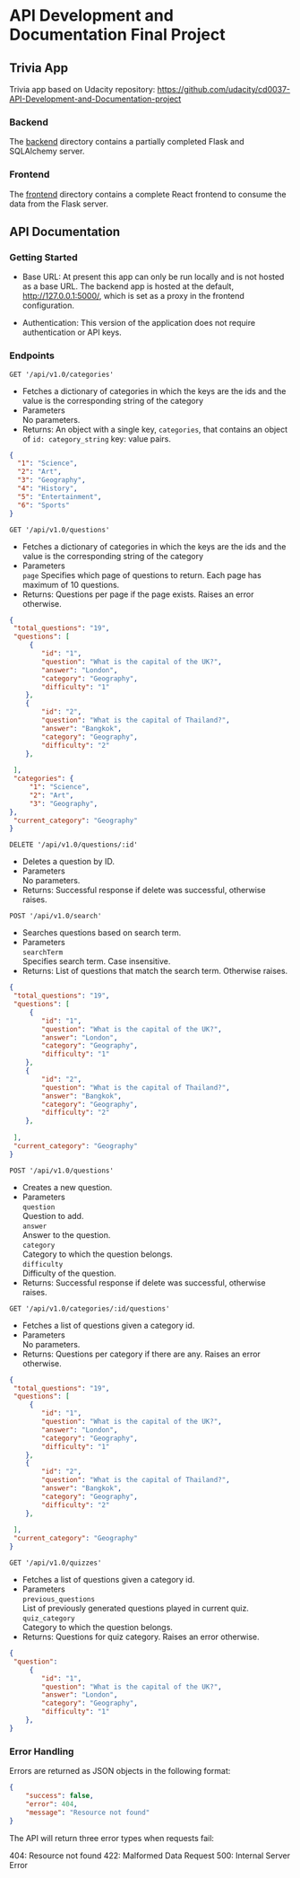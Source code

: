 # API Development and Documentation Final Project

## Trivia App

Trivia app based on Udacity repository: https://github.com/udacity/cd0037-API-Development-and-Documentation-project


### Backend

The [backend](./backend/README.md) directory contains a partially completed Flask and SQLAlchemy server. 

### Frontend

The [frontend](./frontend/README.md) directory contains a complete React frontend to consume the data from the Flask server. 

## API Documentation

### Getting Started

* Base URL: At present this app can only be run locally and is not hosted as a base URL. The backend app is hosted at the default, http://127.0.0.1:5000/, which is set as a proxy in the frontend configuration.

* Authentication: This version of the application does not require authentication or API keys.


### Endpoints

`GET '/api/v1.0/categories'`

- Fetches a dictionary of categories in which the keys are the ids and the value is the corresponding string of the category
- Parameters  
    No parameters.
- Returns: An object with a single key, `categories`, that contains an object of `id: category_string` key: value pairs.

```json
{
  "1": "Science",
  "2": "Art",
  "3": "Geography",
  "4": "History",
  "5": "Entertainment",
  "6": "Sports"
}
```

`GET '/api/v1.0/questions'`

- Fetches a dictionary of categories in which the keys are the ids and the value is the corresponding string of the category
- Parameters  
    `page`
        Specifies which page of questions to return. Each page has maximum of 10 questions.  
- Returns: Questions per page if the page exists. Raises an error otherwise.

```json
{
 "total_questions": "19",
 "questions": [
     {
        "id": "1",
        "question": "What is the capital of the UK?",
        "answer": "London",
        "category": "Geography",
        "difficulty": "1"
    },
    {
        "id": "2",
        "question": "What is the capital of Thailand?",
        "answer": "Bangkok",
        "category": "Geography",
        "difficulty": "2"
    },    
       
 ],
 "categories": {
     "1": "Science",
     "2": "Art",
     "3": "Geography",
},
 "current_category": "Geography"
}
```

`DELETE '/api/v1.0/questions/:id'`

- Deletes a question by ID.
- Parameters  
    No parameters.
- Returns: Successful response if delete was successful, otherwise raises.

`POST '/api/v1.0/search'`

- Searches questions based on search term.
- Parameters  
    `searchTerm`  
        Specifies search term. Case insensitive.  
- Returns: List of questions that match the search term. Otherwise raises.

```json
{
 "total_questions": "19",
 "questions": [
     {
        "id": "1",
        "question": "What is the capital of the UK?",
        "answer": "London",
        "category": "Geography",
        "difficulty": "1"
    },
    {
        "id": "2",
        "question": "What is the capital of Thailand?",
        "answer": "Bangkok",
        "category": "Geography",
        "difficulty": "2"
    },    
       
 ],
 "current_category": "Geography"
}
```

`POST '/api/v1.0/questions'`

- Creates a new question.
- Parameters  
    `question`  
        Question to add.  
    `answer`  
        Answer to the question.  
    `category`  
        Category to which the question belongs.  
    `difficulty`  
        Difficulty of the question.  
- Returns: Successful response if delete was successful, otherwise raises.


`GET '/api/v1.0/categories/:id/questions'`

- Fetches a list of questions given a category id.
- Parameters  
    No parameters.
- Returns: Questions per category if there are any. Raises an error otherwise.

```json
{
 "total_questions": "19",
 "questions": [
     {
        "id": "1",
        "question": "What is the capital of the UK?",
        "answer": "London",
        "category": "Geography",
        "difficulty": "1"
    },
    {
        "id": "2",
        "question": "What is the capital of Thailand?",
        "answer": "Bangkok",
        "category": "Geography",
        "difficulty": "2"
    },    
       
 ],
 "current_category": "Geography"
}
```

`GET '/api/v1.0/quizzes'`

- Fetches a list of questions given a category id.
- Parameters  
    `previous_questions`  
        List of previously generated questions played in current quiz.  
    `quiz_category`  
        Category to which the question belongs.  
- Returns: Questions for quiz category. Raises an error otherwise.

```json
{
 "question": 
     {
        "id": "1",
        "question": "What is the capital of the UK?",
        "answer": "London",
        "category": "Geography",
        "difficulty": "1"
    },
}
```

### Error Handling

Errors are returned as JSON objects in the following format:
```json
{
    "success": false, 
    "error": 404,
    "message": "Resource not found"
}
```
The API will return three error types when requests fail:

404: Resource not found
422: Malformed Data Request
500: Internal Server Error
